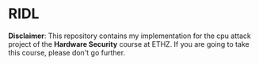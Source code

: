 # RIDL
**Disclaimer**: This repository contains my implementation for the cpu attack project of the **Hardware Security** course at ETHZ. If you are going to take this course, please don't go further.
